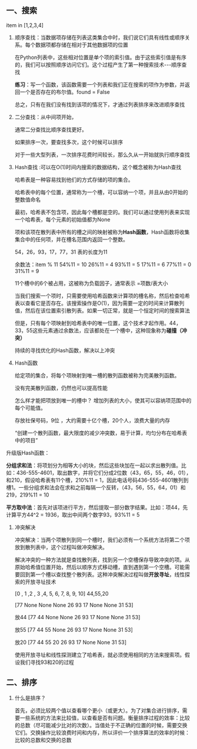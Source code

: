 ## 一、搜索

item in [1,2,3,4]

1. 顺序查找：当数据项存储在列表这类集合中时，我们说它们具有线性或顺序关系。每个数据项都存储在相对于其他数据项的位置

   在Python列表中，这些相对位置是单个项的索引值。由于这些索引值是有序的，我们可以按照顺序访问它们。这个过程产生了第一种搜索技术---顺序查找

   **练习**：写一个函数，该函数需要一个列表和我们正在搜索的项作为参数，并返回一个是否存在的布尔值。found = False

   总之，只有在我们没有找到该项的情况下，才通过列表排序来改进顺序查找

2. 二分查找：从中间项开始，

   通常二分查找比顺序查找更好。

   如果排序一次，要查找多次，这个时候可以排序

   对于一些大型列表，一次排序花费时间较长，那么久从一开始就执行顺序查找

3. Hash查找 :可以在O(1)时间内搜索的数据结构，这个概念被称为Hash查找

   哈希表是一种容易找到他们的方式存储的项的集合。

   哈希表中的每个位置，通常称为一个槽，可以容纳一个项，并且从由0开始的整数值命名

   最初，哈希表不包含项，因此每个槽都是空的。我们可以通过使用列表来实现一个哈希表，每个元素的初始值都为None

   项和该项在散列表中所有的槽之间的映射被称为**Hash函数**，Hash函数将收集集合中的任何项，并在槽名范围内返回一个整数。

   54，26，93，17，77，31 表的长度为11

   余数法：item % 11 54%11 = 10 26%11 = 4 93%11 = 5 17%11 = 6 77%11 = 0 31%11 = 9

   11个槽中的6个被占用，这被称为负载因子，通常表示 =项数/表大小

   当我们搜索一个项时，只需要使用哈希函数来计算项的槽名称，然后检查哈希表以查看它是否存在。该搜索操作是O(1)，因为需要一定的时间来计算散列值，然后在该位置索引散列表。如果一切正常，就是一个恒定时间的搜索算法

   但是，只有每个项映射到哈希表中的唯一位置，这个技术才起作用。44，33，55这些元素通过余数法，应该都处在一个槽中，这种现象称为**碰撞（冲突）**

   持续的寻找优化的Hash函数，解决以上冲突

4. Hash函数

   给定项的集合，将每个项映射到唯一槽的散列函数被称为完美散列函数。

   没有完美散列函数，仍然也可以提高性能

   怎么样才能把项放到唯一的槽中？ 增加列表的大小，使其可以容纳项范围中的每个可能值。

   存放社保号码，9位 ，大约需要十亿个槽，20个人，浪费大量的内存

   “创建一个散列函数，最大限度的减少冲突数，易于计算，均匀分布在哈希表中的项目”

 升级版Hash函数：

 **分组求和法**：将项划分为相等大小的块，然后这些块加在一起以求出散列值。比如：436-555-4601，取出数字，并将它们分成2位数（43，65，55，46，01），和210，假设哈希表有11个槽，210%11 = 1，因此电话号码436-555-4601散列到槽1。一些分组求和法会在求和之前每隔一个反转，（43，56，55，64，01）和219，219%11 = 10

 **平方取中法**：首先对该项进行平方，然后提取一部分数字结果。比如：项44，先计算平方44^2 = 1936，取出中间两个数字93，93%11 = 5

1. 冲突解决

   冲突解决：当两个项散列到同一个槽时，我们必须有一个系统方法将第二个项放到散列表中，这个过程叫做冲突解决。

   解决冲突的一种方法就是查找散列表，找到另一个空槽保存导致冲突的项。从原始哈希值位置开始，然后以顺序方式移动槽，直到遇到第一个空槽。可能需要回到第一个槽以查找整个散列表。这种冲突解决过程叫做**开放寻址**，线性探索的开放寻址技术

   [0 , 1 ,2 , 3 ,4, 5, 6, 7, 8, 9, 10] 44,55,20

    [77 None None None 26 93 17 None None 31 53]

   放44 [77 44 None None 26 93 17 None None 31 53]

   放55 [77 44 55 None 26 93 17 None None 31 53]

   放20 [77 44 55 20 26 93 17 None None 31 53]

   使用开放寻址和线性探测建立了哈希表，就必须使用相同的方法来搜索项。假设我们寻找93和20的过程

## 二、排序

1. 什么是排序？

   首先，必须比较两个值以查看哪个更小（或更大）。为了对集合进行排序，需要一些系统的方法来比较值，以查看是否有问题。衡量排序过程的效率：比较的总数（尽可能减少比对的次数）。当值处于不正确的位置的时候，需要交换它们。交换操作比较浪费时间和内存，所以评价一个排序算法的效率的时候：比较的总数和交换的总数